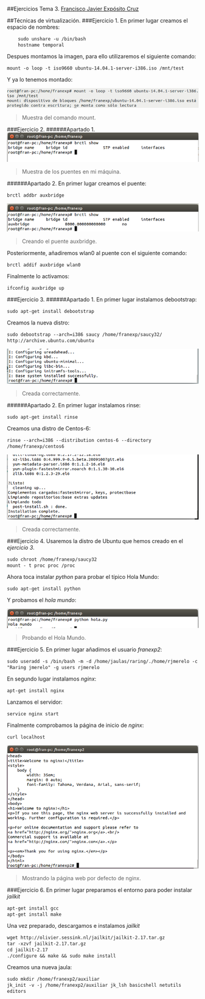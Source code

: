 ##Ejercicios Tema 3. [Francisco Javier Expósito Cruz](http://github.com/franexposito)

##Técnicas de virtualización.
###Ejercicio 1.
En primer lugar creamos el espacio de nombres:

		sudo unshare -u /bin/bash  
		hostname temporal

Despues montamos la imagen, para ello utilizaremos el siguiente comando:

	mount -o loop -t iso9660 ubuntu-14.04.1-server-i386.iso /mnt/test  

Y ya lo tenemos montado:

![t31a](imagenes/t31a.png)
> Muestra del comando mount.  

###Ejercicio 2.
######Apartado 1.
![t32a](imagenes/t3e2_a.png)  
>Muestra de los puentes en mi máquina.  

######Apartado 2.
En primer lugar creamos el puente:

	brctl addbr auxbridge  

![t32b](imagenes/t3e2_b.png)
> Creando el puente auxbridge.  

Posteriormente, añadiremos wlan0 al puente con el siguiente comando:  

	brctl addif auxbridge wlan0  

Finalmente lo activamos:  

	ifconfig auxbridge up  

###Ejercicio 3.
######Apartado 1.
En primer lugar instalamos debootstrap:  

	sudo apt-get install debootstrap  

Creamos la nueva distro:  

	sudo debootstrap --arch=i386 saucy /home/franexp/saucy32/ http://archive.ubuntu.com/ubuntu  

![t33a](imagenes/t3e3_a.png)
>Creada correctamente.  

######Apartado 2.
En primer lugar instalamos rinse:

	sudo apt-get install rinse  

Creamos una distro de Centos-6:  

	rinse --arch=i386 --distribution centos-6 --directory /home/franexp/centos6  

![t33b](imagenes/t3e3_b.png)  
>Creada correctamente.

###Ejercicio 4.
Usaremos la distro de Ubuntu que hemos creado en el *ejercicio 3*.

	sudo chroot /home/franexp/saucy32  
	mount - t proc proc /proc  

Ahora toca instalar *python* para probar el típico Hola Mundo:  

	sudo apt-get install python  

Y probamos el *hola mundo*:  

![t34a](imagenes/t3e4_a.png)  
>Probando el Hola Mundo.  


###Ejercicio 5.
En primer lugar añadimos el usuario *franexp2*:

	sudo useradd -s /bin/bash -m -d /home/jaulas/raring/./home/rjmerelo -c "Raring jmerelo" -g users rjmerelo  

En segundo lugar instalamos *nginx*:

	apt-get install nginx  

Lanzamos el servidor:  

	service nginx start  

Finalmente comprobamos la página de inicio de *nginx*:  

	curl localhost  

![t35a](imagenes/t3e5_a.png)  
>Mostrando la página web por defecto de nginx.


###Ejercicio 6.
En primer lugar preparamos el entorno para poder instalar *jailkit*  

	apt-get install gcc  
	apt-get install make  

Una vez preparado, descargamos e instalamos *jailkit*  

	wget http://olivier.sessink.nl/jailkit/jailkit-2.17.tar.gz  
	tar -xzvf jailkit-2.17.tar.gz  
	cd jailkit-2.17  
	./configure && make && sudo make install  

Creamos una nueva jaula:  

	sudo mkdir /home/franexp2/auxiliar
	jk_init -v -j /home/franexp2/auxiliar jk_lsh basicshell netutils editors  

